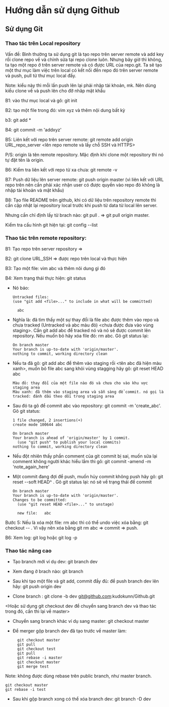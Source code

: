 # Hướng dẫn sử dụng Github

## Sử dụng Git

### Thao tác trên Local repository

Vấn đề: Bình thường ta sử dụng git là tạo repo trên server remote và add key rồi clone repo về và chỉnh sửa tại repo clone luôn. Nhưng bây giờ thì không, ta tạo một repo ở trên server remote và có được URL của repo.git. Ta sẽ tạo một thư mục làm việc trên local có kết nối đến repo đó trên server remote và push, pull từ thư mục local đấy.

Note: kiểu này thì mỗi lần push lên lại phải nhập tài khoản, mk. Nên dùng kiểu clone về và push lên cho đỡ nhâp mật khẩu

B1: vào thư mục local và gõ: git init

B2: tạo một file trong đó: vim xyz và thêm nội dung bất kỳ

b3: git add * 

B4: git commit -m 'addxyz'

B5: Liên kết với repo trên server remote: git remote add origin URL_repo_server <lên repo remote và lấy chỗ SSH và HTTPS>

P/S: origin là tên remote repository. Mặc định khi clone một repository thì nó tự đặt tên là origin.

B6: Kiểm tra liên kết với repo từ xa chưa: git remote -v

B7: Push dữ liệu lên server remote: git push origin master (vì liên kết với URL repo trên nên cần phải xác nhận user có được quyền vào repo đó không là nhập tài khoản và mật khẩu)

B8: Tạo file README trên github, khi có dữ liệu trên repository remote thì cần cập nhật lại repository local trước khi push từ data từ local lên server.

Nhưng cần chỉ định lấy từ brach nào: git pull <remote> <branch>. => git pull origin master.
  
Kiểm tra cấu hình git hiện tại: git config --list

### Thao tác trên remote repository: 

B1: Tạo repo trên server repository =>

B2: git clone URL_SSH => được repo trên local và thực hiện

B3: Tạo một file: vim abc và thêm nôi dung gì đó

B4: Xem trạng thái thực hiện: git status

* Nó báo:

      Untracked files:
      (use "git add <file>..." to include in what will be committed)
    
        abc
        
* Nghĩa là: đã tìm thấy một sự thay đổi là file abc được thêm vào repo và chưa tracked (Untracked và abc màu đỏ) <chưa được đưa vào vùng staging>. Cần git add abc để tracked nó và nó sẽ được commit lên repository. Nếu muốn bỏ hãy xóa file đó: rm abc. Gõ git status lại:

      On branch master
      Your branch is up-to-date with 'origin/master'.
      nothing to commit, working directory clean


* Nếu ta đã gõ: git add abc để thêm vào staging rồi <tên abc đã hiện màu xanh>, muốn bỏ file abc sang khỏi vùng stagging hãy gõ: git reset HEAD abc

      Màu đỏ: thay đổi của một file nào đó và chưa cho vào khu vực staging area
      Màu xanh: đã thêm vào staging area và sẵn sàng để commit. nó gọi là tracked: đánh dấu theo dõi trong staging area
    
* Sau đó ta gõ để commit abc vào repository: git commit -m 'create_abc'. Gõ git status:

      1 file changed, 2 insertions(+)
      create mode 100644 abc

      On branch master
      Your branch is ahead of 'origin/master' by 1 commit.
        (use "git push" to publish your local commits)
      nothing to commit, working directory clean
      
 * Nếu đột nhiên thấy phần comment của git commit bị sai, muốn sửa lại comment không người khác hiểu lầm thì gõ: git commit -amend -m 'note_again_here'
      
* Một commit đang đợi để push, muốn hủy commit không push hãy gõ: git reset --soft HEAD^ . Gõ git status lại: nó sẽ về trạng thái để commit
 
      On branch master
      Your branch is up-to-date with 'origin/master'.
      Changes to be committed:
        (use "git reset HEAD <file>..." to unstage)

        new file:   abc


Bước 5: Nếu là xóa một file: rm abc thì có thể undo việc xóa bằng: git checkout -- <file>. Vì vậy nên xóa bằng git rm abc => commit => push.

B6: Xem log: git log hoặc git log -p

### Thao tác nâng cao

* Tạo branch mới ví dụ dev: git branch dev

* Xem đang ở brach nào: git branch

* Sau khi tạo một file và git add, commit đầy đủ: để push branch dev lên hãy: git push origin dev

* Clone branch : git clone -b dev git@github.com:kudokunn/Github.git 

<Hoặc sử dụng git checkout dev để chuyển sang branch dev và thao tác trong đó, cần thì lại về master>

* Chuyển sang branch khác ví dụ sang master: git checkout master

* Để merger gộp branch dev đã tạo trước về master làm:
  
        git checkout master
        git pull
        git checkout test
        git pull
        git rebase -i master
        git checkout master
        git merge test

Note: không được dùng rebase trên public branch, như master branch.

    git checkout master
    git rebase -i test
    
* Sau khi gộp branch xong có thể xóa branch dev: git branch -D dev
